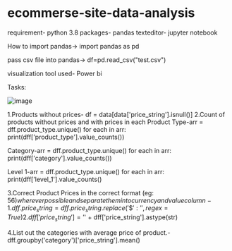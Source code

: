 # ecommerse-site-data-analysis
requirement- python 3.8
packages- pandas
texteditor- jupyter notebook


How to import pandas->
import pandas as pd


pass csv file into pandas->
df=pd.read_csv("test.csv")

visualization tool used- Power bi

 Tasks:
 
![image](https://user-images.githubusercontent.com/61740462/160233788-6b652a40-4fec-4465-a50e-1dfaa1439179.png)

1.Products without prices- df = data[data['price_string'].isnull()]
2.Count of products without prices and with prices in each Product Type-arr = dff.product_type.unique()
for each in arr:
    print(dff['product_type'].value_counts())
    
 Category-arr = dff.product_type.unique()
for each in arr:
    print(dff['category'].value_counts())
    
 Level 1-arr = dff.product_type.unique()
for each in arr:
    print(dff['level_1'].value_counts()
    
3.Correct Product Prices in the correct format (eg: $56) wherever possible and separate them into currency and value column -
 1.dff.price_string = dff.price_string.replace({'\$':''}, regex = True)
 2. dff['price_string'] = '$' + dff['price_string'].astype(str)

4.List out the categories with average price of product.- dff.groupby('category')['price_string'].mean()




